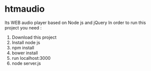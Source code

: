 # htmaudio
Its WEB audio player based on Node js and jQuery
In order to run this project you need : 

1. Download this project
2. Install node js
3. npm install
4. bower install
5. run localhost:3000
6. node server.js
